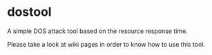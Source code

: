 dostool
=======

A simple DOS attack tool based on the resource response time.

Please take a look at wiki pages in order to know how to use this tool.

